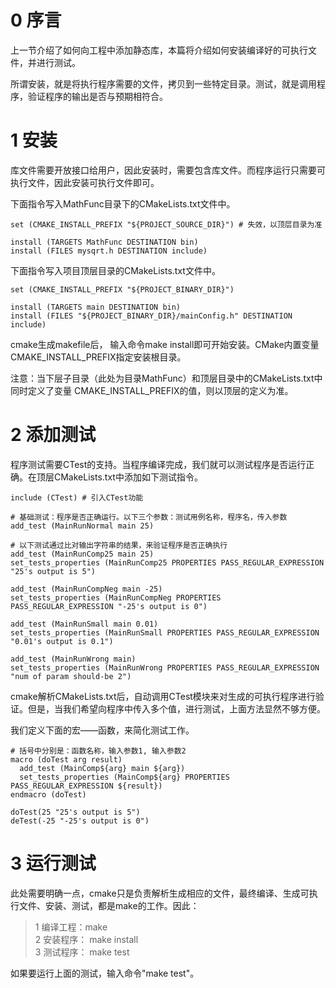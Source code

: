 # 0 序言
上一节介绍了如何向工程中添加静态库，本篇将介绍如何安装编译好的可执行文件，并进行测试。

所谓安装，就是将执行程序需要的文件，拷贝到一些特定目录。测试，就是调用程序，验证程序的输出是否与预期相符合。

# 1 安装
库文件需要开放接口给用户，因此安装时，需要包含库文件。而程序运行只需要可执行文件，因此安装可执行文件即可。

下面指令写入MathFunc目录下的CMakeLists.txt文件中。

```
set (CMAKE_INSTALL_PREFIX "${PROJECT_SOURCE_DIR}") # 失效，以顶层目录为准

install (TARGETS MathFunc DESTINATION bin)
install (FILES mysqrt.h DESTINATION include)
```

下面指令写入项目顶层目录的CMakeLists.txt文件中。

```
set (CMAKE_INSTALL_PREFIX "${PROJECT_BINARY_DIR}")

install (TARGETS main DESTINATION bin)
install (FILES "${PROJECT_BINARY_DIR}/mainConfig.h" DESTINATION include)
```

cmake生成makefile后， 输入命令make install即可开始安装。CMake内置变量CMAKE_INSTALL_PREFIX指定安装根目录。

注意：当下层子目录（此处为目录MathFunc）和顶层目录中的CMakeLists.txt中同时定义了变量 CMAKE_INSTALL_PREFIX的值，则以顶层的定义为准。

# 2 添加测试
程序测试需要CTest的支持。当程序编译完成，我们就可以测试程序是否运行正确。在顶层CMakeLists.txt中添加如下测试指令。

```
include (CTest) # 引入CTest功能

# 基础测试：程序是否正确运行。以下三个参数：测试用例名称，程序名，传入参数
add_test (MainRunNormal main 25)

# 以下测试通过比对输出字符串的结果，来验证程序是否正确执行
add_test (MainRunComp25 main 25)
set_tests_properties (MainRunComp25 PROPERTIES PASS_REGULAR_EXPRESSION "25's output is 5")

add_test (MainRunCompNeg main -25)
set_tests_properties (MainRunCompNeg PROPERTIES PASS_REGULAR_EXPRESSION "-25's output is 0")

add_test (MainRunSmall main 0.01)
set_tests_properties (MainRunSmall PROPERTIES PASS_REGULAR_EXPRESSION "0.01's output is 0.1")

add_test (MainRunWrong main)
set_tests_properties (MainRunWrong PROPERTIES PASS_REGULAR_EXPRESSION "num of param should-be 2")

```

cmake解析CMakeLists.txt后，自动调用CTest模块来对生成的可执行程序进行验证。但是，当我们希望向程序中传入多个值，进行测试，上面方法显然不够方便。

我们定义下面的宏——函数，来简化测试工作。

```
# 括号中分别是：函数名称，输入参数1, 输入参数2
macro (doTest arg result)
  add_test (MainComp${arg} main ${arg})
  set_tests_properties (MainComp${arg} PROPERTIES PASS_REGULAR_EXPRESSION ${result})
endmacro (doTest)

doTest(25 "25's output is 5")
deTest(-25 "-25's output is 0")
```

# 3 运行测试
此处需要明确一点，cmake只是负责解析生成相应的文件，最终编译、生成可执行文件、安装、测试，都是make的工作。因此：

> 1 编译工程：make  
2 安装程序： make install  
3 测试程序： make test

如果要运行上面的测试，输入命令"make test"。
